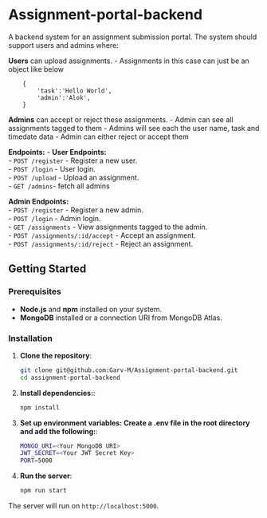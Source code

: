 # Assignment-portal-backend
A backend system for an assignment submission portal. The system should support users and admins where:

**Users** can upload assignments.
    - Assignments in this case can just be an object like below
        
        {
            'task':'Hello World',
            'admin':'Alok',
        }
        
**Admins** can accept or reject these assignments.
    - Admin can see all assignments tagged to them
    - Admins will see each the user name, task and timedate data
    - Admin can either reject or accept them

**Endpoints:**
    - **User Endpoints:**</br>
        - `POST /register` - Register a new user.</br>
        - `POST /login` - User login.</br>
        - `POST /upload` - Upload an assignment.</br>
        - `GET /admins`- fetch all admins</br>
    
    
**Admin Endpoints:**</br>
        - `POST /register` - Register a new admin.</br>
        - `POST /login` - Admin login.</br>
        - `GET /assignments` - View assignments tagged to the admin.</br>
        - `POST /assignments/:id/accept` - Accept an assignment.</br>
        - `POST /assignments/:id/reject` - Reject an assignment.</br>

## Getting Started

### Prerequisites

- **Node.js** and **npm** installed on your system.
- **MongoDB** installed or a connection URI from MongoDB Atlas.

### Installation

1. **Clone the repository**:
   ```bash
   git clone git@github.com:Garv-M/Assignment-portal-backend.git
   cd assignment-portal-backend

2. **Install dependencies:**:
   ```bash
   npm install

3. **Set up environment variables: Create a .env file in the root directory and add the following:**:
   ```bash
   MONGO_URI=<Your MongoDB URI>
   JWT_SECRET=<Your JWT Secret Key>
   PORT=5000
4. **Run the server**:
   ```bash
   npm run start
The server will run on ```http://localhost:5000```.
